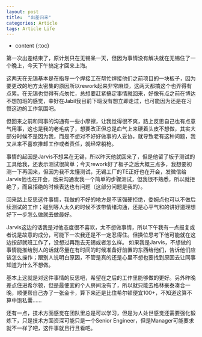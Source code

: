 ```yaml
---
layout: post
title:  "出差归来"
categories: Article
tags: Article Life
---
```


* content
{:toc}

第一次出差结束了，原计划只在无锡呆一天，但因为事情没有解决就在无锡住了一个晚上，今天下午搞定才回来上海。

这两天在无锡基本是在指导一个焊接工在帮忙焊接他们之前项目的一块板子，因为要更改的地方太密集的原因所以rework起来非常麻烦，这两天都搞这个也弄得有点累。在无锡也觉得有点匆忙，总想要赶紧搞定事情就回来，好像有点之前在博达不想加班的感觉，幸好在Jabil我目前下班没有想立即走过，也可能因为还是在习惯这边的工作氛围吧。

但回来之前和同事的沟通有一些小摩擦，让我觉得很不爽，路上反思自己也有点意气用事，这也是我的老毛病了，想要改正但总是血气上来硬着头皮不想做，其实大部分时候不是因为我，而是不想对不好好做事的人妥协，就导致老有这种问题，我又从来不喜欢推卸工作或者责任，就经常躺枪。

事情的起因是Jarvis不想呆在无锡，所以昨天他就回来了，但是他留了板子测试的工具给我，还表示测试很简单；今天rework好了板子之后大概三点多，我想要初测一下再回来，但因为我不太懂测试，无锡工厂的TE正好也在开会，发微信给Jarvis他也在开会，后来沟通发我一个简单的步骤测试，但我很不熟悉，所以就拒绝了，而且拒绝的时候表达也有问题（这部分问题是我的）。

回来路上反思这件事情，我做的不好的地方是不该强硬拒绝，委婉点也可以不做后续测试的工作；碰到等人太久的时候不该带情绪沟通，还是心平气和的讲好道理想好下一步怎么做就去做最好。

Jarvis这边的话我是对他态度很不喜欢，太不想做事情，所以下午我有一点报复或者说是故意的成分，可能下一次我还是不一定忍得住。但换位思考下他可能就在这边按部就班工作了，没想过再跑去无锡或者怎么样。
如果我是Jarvis，不想做的事情能推给别人的话就尽量在有时间的时候准备好前置的东西给他们，告诉他们应该怎么操作；跟别人说明白原因，不管是真的还是心里不想也要找到原因去让同事知道为什么不想做。

基本上这就是对这件事情的反思吧，希望在之后的工作里能够做的更好。另外昨晚差点住进希尔顿，但是最便宜的个人房间没有了，所以就只能去格林豪泰凑合一晚，顺便帮自己办了一张金卡，算下来还是比住希尔顿便宜100+，不知道这算不算中饱私囊……

还有一点，技术方面感觉在团队里总是可以学习，但是为人处世感觉还需要强化锻炼下，只是技术方面资深可能只是一个Senior Engineer，但是Manager可能要求就不一样了吧，这件事就且行且看吧。

















